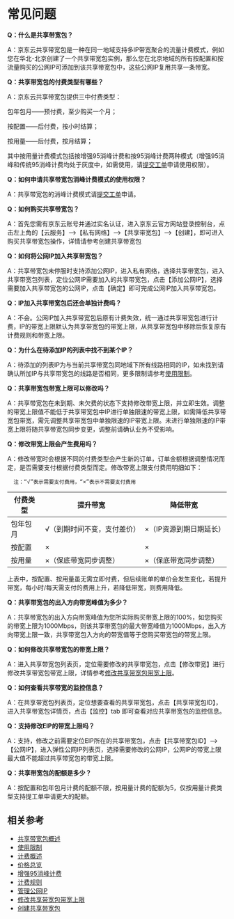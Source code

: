 # 常见问题

**Q：什么是共享带宽包？**

A：京东云共享带宽包是一种在同一地域支持多IP带宽聚合的流量计费模式，例如您在华北-北京创建了一个共享带宽包实例，那么您在北京地域的所有按配置和按流量购买的公网IP可添加到该共享带宽包中，这些公网IP复用共享一条带宽。

**Q：共享带宽包的付费类型有哪些？**

A：京东云共享带宽包提供三中付费类型：

包年包月——预付费，至少购买一个月；

按配置——后付费，按小时结算；

按用量——后付费，按月结算；

其中按用量计费模式包括按增强95消峰计费和按95消峰计费两种模式（增强95消峰和传统95消峰计费均处于灰度中，如需使用，请[提交工单](https://ticket.jdcloud.com/applyorder/submit)申请使用权限）。

**Q：如何申请共享带宽包消峰计费模式的使用权限？**

A：共享带宽包的消峰计费模式请[提交工单](https://ticket.jdcloud.com/applyorder/submit)申请。


**Q：如何购买共享带宽包？**

A：首先您需有京东云账号并通过实名认证，进入京东云官方网站登录控制台，点击左上角的【云服务】-->【私有网络】-->【共享带宽包】-->【创建】，即可进入购买共享带宽包操作，详情请参考创建共享带宽包

**Q：如何将公网IP加入共享带宽包？**

A：共享带宽包未停服时支持添加公网IP，进入私有网络，选择共享带宽包，进入共享带宽包列表，定位公网IP需要加入的共享带宽包，点击【添加公网IP】，选择需要加入共享带宽包的公网IP，点击【确定】即可完成公网IP加入共享带宽包。

**Q：IP加入共享带宽包后还会单独计费吗？**

A：不会。公网IP加入共享带宽包后原有计费失效，统一通过共享带宽包进行计费，IP的带宽上限默认为共享带宽包的带宽上限，从共享带宽包中移除后恢复原有计费规则和带宽上限。

**Q：为什么在待添加IP的列表中找不到某个IP？**

A：待添加的列表IP为与当前共享带宽包同地域下所有线路相同的IP，如未找到请确认所加IP与共享带宽包的线路是否相同，更多限制请参考[使用限制](../Introductions/Restrictions.md)。

**Q：共享带宽包带宽上限可以修改吗？**

A：共享带宽包在未到期、未欠费的状态下支持修改带宽上限，并立即生效。调整的带宽上限值不能低于共享带宽包中IP进行单独限速的带宽上限，如需降低共享带宽包带宽，需先调整共享带宽包中单独限速的IP带宽上限。未进行单独限速的IP带宽上限将随共享带宽包同步变更，调整前请确认业务不受影响。

**Q：修改带宽上限会产生费用吗？**

A：修改带宽时会根据不同的付费类型会产生新的订单，订单金额根据调整情况而定，是否需要支付根据付费类型而定。修改带宽上限支付费用明细如下：
      
      注：“√”表示需要支付费用，“×”表示不需要支付费用
      
|付费类型 | 提升带宽|降低带宽|
| --- | --- | --- |
|包年包月 | √（到期时间不变，支付差价）|×（IP资源到期日期延长）|
|按配置 | ×|×|
|按用量 | ×（保底带宽同步调整）|×（保底带宽同步调整）|

上表中，按配置、按用量虽无需立即付费，但后续账单的单价会发生变化，若提升带宽，每小时/每天需支付的费用上升，若降低带宽，则费用降低。

**Q：共享带宽包的出入方向带宽峰值为多少？**

A：共享带宽包的出入方向带宽峰值为您所实际购买带宽上限的100%，如您购买的带宽上限为1000Mbps，则该共享带宽包的最大带宽峰值为1000Mbps，出入方向带宽上限一致，共享带宽包入方向的带宽值等于您购买带宽包的带宽上限。

**Q：如何修改共享带宽包的带宽上限？**

A：进入共享带宽包列表页，定位需要修改的共享带宽包，点击【修改带宽】进行修改共享带宽包带宽上限，详情参考[修改共享带宽包带宽上限](../Operation-Guide/Modify-Bwp.md)。


**Q：如何查看共享带宽的监控信息？**

A：在共享带宽包列表页，定位想要查看的共享带宽包，点击【共享带宽包ID】，进入共享带宽包详情页，点击【监控】tab 即可查看对应共享带宽包的监控信息。

**Q：支持修改EIP的带宽上限吗？**

A：支持，修改之前需要定位EIP所在的共享带宽包，点击【共享带宽包ID】-->【公网IP】，进入弹性公网IP列表页，选择需要修改的公网IP，公网IP的带宽上限最大值不能超过共享带宽包的带宽上限。

**Q：共享带宽包的配额是多少？**

A：按配置和包年包月计费的配额不限，按用量计费的配额为5，仅按用量计费类型支持提工单申请更大的配额。

## 相关参考
- [共享带宽包概述](../Introductions/Product-Overview.md)
- [使用限制](../Introductions/Restrictions.md)
- [计费概述](../Pricing/Billing-Overview.md)
- [价格总览](../Pricing/Price-Overview.md)
- [增强95消峰计费](../Pricing/Charge-By-Usage/Enhance95th-Eliminate.md)
- [计费规则](../Pricing/Billed-Rules.md)
- [管理公网IP](../Getting-Started/Manage-Public-IP.md)
- [修改共享带宽包带宽上限](../Operation-Guide/Modify-Bwp.md)
- [创建共享带宽包](../Operation-Guide/Create-Bwp.md)
